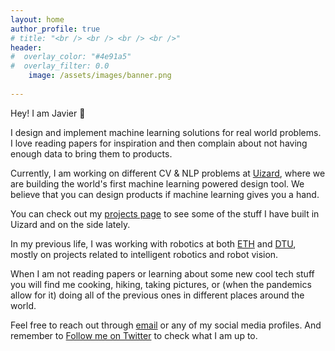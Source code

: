 ```yaml
---
layout: home
author_profile: true
# title: "<br /> <br /> <br /> <br />" 
header:
#  overlay_color: "#4e91a5"
#  overlay_filter: 0.0
    image: /assets/images/banner.png
    
---
```


Hey! I am Javier 👋

I design and implement machine learning solutions for real world problems. I love reading papers for inspiration and then complain about not having enough data to bring them to products.

Currently, I am working on different CV & NLP problems at [Uizard](https://uizard.io), where we are building the world's first machine learning powered design tool. We believe that you can design products if machine learning gives you a hand. 

You can check out my [projects page](projects) to see some of the stuff I have built in Uizard and on the side lately.

In my previous life, I was working with robotics at both [ETH](https://asl.ethz.ch/) and [DTU](https://www.dtu.dk/english), mostly on projects related to intelligent robotics and robot vision. 

When I am not reading papers or learning about some new cool tech stuff you will find me cooking, hiking, taking pictures, or (when the pandemics allow for it) doing all of the previous ones in different places around the world.   

Feel free to reach out through [email](javierfuentesalonso@gmail.com) or any of my social media profiles. And remember to [Follow me on Twitter](https://twitter.com/JavierFnts) to check what I am up to.

<br /> <br />